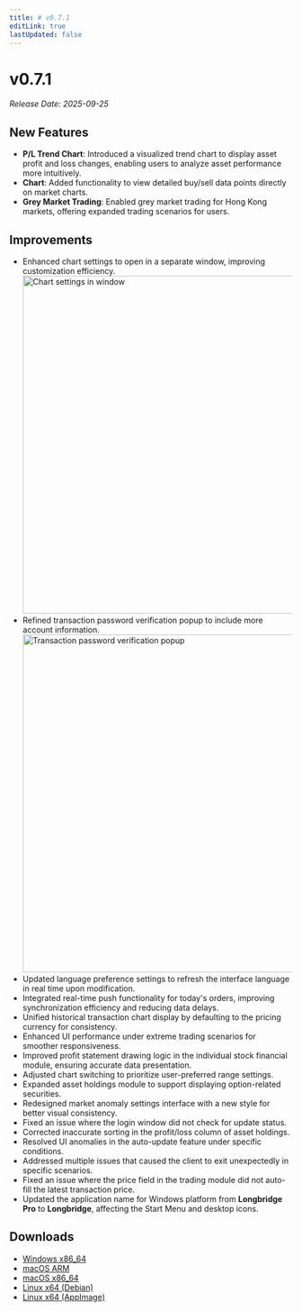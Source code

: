```yaml
---
title: # v0.7.1
editLink: true
lastUpdated: false
---
```


# v0.7.1 

_Release Date: 2025-09-25_

## New Features

- **P/L Trend Chart**: Introduced a visualized trend chart to display asset profit and loss changes, enabling users to analyze asset performance more intuitively.
- **Chart**: Added functionality to view detailed buy/sell data points directly on market charts.
- **Grey Market Trading**: Enabled grey market trading for Hong Kong markets, offering expanded trading scenarios for users.

## Improvements

- Enhanced chart settings to open in a separate window, improving customization efficiency.
  <img src="https://assets.lbctrl.com/uploads/18ef3db3-b853-408b-afa0-2c2531a07e02/chart-setting-in-window.png" alt="Chart settings in window" width="800" height="600">
- Refined transaction password verification popup to include more account information.
  <img src="https://assets.lbctrl.com/uploads/ba590ee3-dec6-49e0-a904-946607086ee9/scr-20250922-ntyk.png" alt="Transaction password verification popup" width="800" height="600">
- Updated language preference settings to refresh the interface language in real time upon modification.
- Integrated real-time push functionality for today's orders, improving synchronization efficiency and reducing data delays.
- Unified historical transaction chart display by defaulting to the pricing currency for consistency.
- Enhanced UI performance under extreme trading scenarios for smoother responsiveness.
- Improved profit statement drawing logic in the individual stock financial module, ensuring accurate data presentation.
- Adjusted chart switching to prioritize user-preferred range settings.
- Expanded asset holdings module to support displaying option-related securities.
- Redesigned market anomaly settings interface with a new style for better visual consistency.
- Fixed an issue where the login window did not check for update status.
- Corrected inaccurate sorting in the profit/loss column of asset holdings.
- Resolved UI anomalies in the auto-update feature under specific conditions.
- Addressed multiple issues that caused the client to exit unexpectedly in specific scenarios.
- Fixed an issue where the price field in the trading module did not auto-fill the latest transaction price.
- Updated the application name for Windows platform from **Longbridge Pro** to **Longbridge**, affecting the Start Menu and desktop icons.

## Downloads

- [Windows x86_64](https://assets.lbkrs.com/github/release/longbridge-desktop/stable/longbridge-v0.7.1-windows-x86_64.exe)
- [macOS ARM](https://assets.lbkrs.com/github/release/longbridge-desktop/stable/longbridge-v0.7.1-macos-aarch64.dmg)
- [macOS x86_64](https://assets.lbkrs.com/github/release/longbridge-desktop/stable/longbridge-v0.7.1-macos-x86_64.dmg)
- [Linux x64 (Debian)](https://assets.lbkrs.com/github/release/longbridge-desktop/stable/longbridge-v0.7.1-linux-x86_64.deb)
- [Linux x64 (AppImage)](https://assets.lbkrs.com/github/release/longbridge-desktop/stable/longbridge-v0.7.1-linux-x86_64.AppImage)